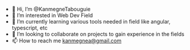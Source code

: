- 👋 Hi, I’m @KanmegneTabouguie
- 👀 I’m interested in Web Dev Field
- 🌱 I’m currently learning various tools needed in field like angular, typescript, etc 
- 💞️ I’m looking to collaborate on projects to gain experience in the fields
- 📫 How to reach me kanmegnea@gmail.com


<!---
KanmegneTabouguie/KanmegneTabouguie is a ✨ special ✨ repository because its `README.md` (this file) appears on your GitHub profile.
You can click the Preview link to take a look at your changes.
--->
